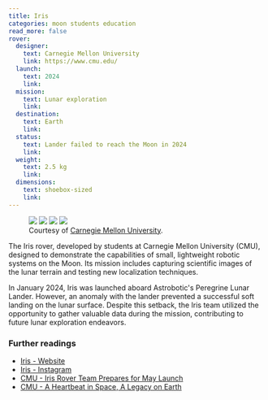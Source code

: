 ```yaml
---
title: Iris
categories: moon students education
read_more: false
rover:
  designer:
    text: Carnegie Mellon University
    link: https://www.cmu.edu/
  launch:
    text: 2024
    link:
  mission:
    text: Lunar exploration
    link:
  destination:
    text: Earth
    link:
  status:
    text: Lander failed to reach the Moon in 2024
    link:
  weight:
    text: 2.5 kg
    link:
  dimensions:
    text: shoebox-sized
    link:
---
```


<!-- title will be added here -->

<!-- rover details table will be added here -->

<!-- media section -->
<figure>
    <img src="{{ site.url }}/assets/img/iris/1.jpg" />
    <img src="{{ site.url }}/assets/img/iris/2.jpg" />
    <img src="{{ site.url }}/assets/img/iris/3.webp" />
    <img src="{{ site.url }}/assets/img/iris/4.webp" />
    <figcaption>Courtesy of <a href="https://www.cmu.edu/">Carnegie Mellon University</a>.</figcaption>
</figure>

<!-- text section -->

The Iris rover, developed by students at Carnegie Mellon University (CMU), designed to demonstrate the capabilities of small, lightweight robotic systems on the Moon. Its mission includes capturing scientific images of the lunar terrain and testing new localization techniques.

In January 2024, Iris was launched aboard Astrobotic's Peregrine Lunar Lander. However, an anomaly with the lander prevented a successful soft landing on the lunar surface. Despite this setback, the Iris team utilized the opportunity to gather valuable data during the mission, contributing to future lunar exploration endeavors.

### Further readings

- [Iris - Website](https://irislunarrover.space/)
- [Iris - Instagram](https://www.instagram.com/iris_rover/?hl=en)
- [CMU - Iris Rover Team Prepares for May Launch](https://www.cmu.edu/news/stories/archives/2023/march/iris-rover-team-prepares-for-may-launch)
- [CMU - A Heartbeat in Space, A Legacy on Earth](https://www.cmu.edu/news/stories/archives/2024/january/cmus-iris-rover-a-heartbeat-in-space-a-legacy-on-earth)

<!--more-->
<!-- NOTE: set "read_mode" to "true" if you add content below this line -->
